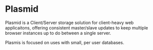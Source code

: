 # Plasmid

Plasmid is a Client/Server storage solution for client-heavy web applicaitons,
offering consistent master/slave updates to keep multiple browser instances
up to do between a single server.

Plasmis is focused on uses with small, per user databases.

